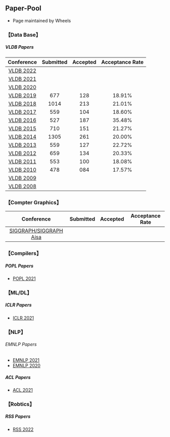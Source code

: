 ## Paper-Pool

* Page maintained by Wheels


### 【Data Base】

#####  VLDB Papers 
 | Conference | Submitted | Accepted | Acceptance Rate|
 | :---: | :---: | :---: | :---:|
 |[VLDB 2022](http://vldb.org/pvldb/volumes/15)| | | |
 |[VLDB 2021](https://www.aminer.cn/conf/611e57c792c7f9be2121cf6e)| | | |
 |[VLDB 2020](http://vldb.org/pvldb/volumes/13) | | | |
 |[VLDB 2019](http://vldb.org/pvldb/volumes/12) | 677 | 128  | 18.91% |
 |[VLDB 2018](http://vldb.org/pvldb/volumes/11) | 1014 | 213  | 21.01% |
 |[VLDB 2017](http://vldb.org/pvldb/volumes/10) | 559 | 104  | 18.60% |
 |[VLDB 2016](http://vldb.org/pvldb/volumes/9)  | 527 | 187  | 35.48% |
 |[VLDB 2015](http://vldb.org/pvldb/volumes/8)  | 710 | 151  | 21.27% |
 |[VLDB 2014](http://vldb.org/pvldb/volumes/7)  | 1305 | 261  | 20.00% |
 |[VLDB 2013](http://vldb.org/pvldb/volumes/6)  | 559 | 127  | 22.72% |
 [VLDB 2012](http://vldb.org/pvldb/volumes/5)   | 659 | 134  | 20.33% |
 |[VLDB 2011](http://vldb.org/pvldb/volumes/4)  | 553 | 100  | 18.08% |
 |[VLDB 2010](http://vldb.org/pvldb/volumes/3)  | 478 | 084  | 17.57% |
 |[VLDB 2009](http://vldb.org/pvldb/volumes/2)  |  |   |  |
 |[VLDB 2008](http://vldb.org/pvldb/volumes/1)  |  |   |  |
 


### 【Compter Graphics】

 | Conference | Submitted | Accepted | Acceptance Rate|
 | :---: | :---: | :---: | :---:|
 |[SIGGRAPH/SIGGRAPH Aisa](http://kesen.realtimerendering.com/) | | | |



### 【Compilers】

#####  POPL Papers 

* [POPL 2021](https://www.aminer.cn/conf/611d03d992c7f9be21d5f64e) 	

### 【ML/DL】

#####  ICLR Papers 

* [ICLR 2021](https://www.aminer.cn/conf/5fbf0f4b92c7f9be218c9605) 	


### 【NLP】

###### EMNLP Papers 

* [EMNLP 2021](https://www.aminer.cn/conf/613f4cae92c7f9be2110f43e) 	
* [EMNLP 2020](https://www.aminer.cn/conf/5f5f30e292c7f9be21d4cef7) 	

##### ACL Papers 

* [ACL 2021](https://www.aminer.cn/conf/6094ee6e92c7f9be21824fd3) 	

### 【Robtics】 

#####  RSS Papers 

* [RSS 2022](https://roboticsconference.org/program/papers/) 	








  
  
  
  
  
  
  
  
  
  
